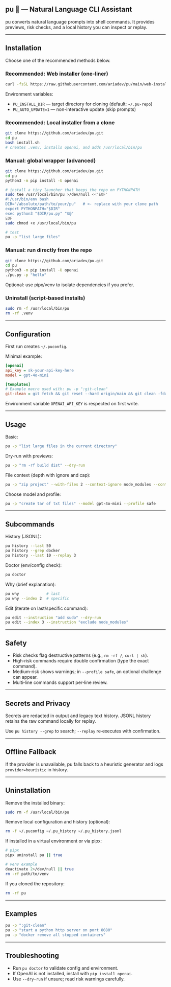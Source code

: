 ## pu 🤖 — Natural Language CLI Assistant

pu converts natural language prompts into shell commands. It provides previews, risk checks, and a local history you can inspect or replay.

---

## Installation

Choose one of the recommended methods below.

### Recommended: Web installer (one‑liner)
```bash
curl -fsSL https://raw.githubusercontent.com/ariadev/pu/main/web-install.sh | bash
```
Environment variables:
- `PU_INSTALL_DIR` — target directory for cloning (default: `~/.pu-repo`)
- `PU_AUTO_UPDATE=1` — non-interactive update (skip prompts)

### Recommended: Local installer from a clone
```bash
git clone https://github.com/ariadev/pu.git
cd pu
bash install.sh
# creates .venv, installs openai, and adds /usr/local/bin/pu
```

### Manual: global wrapper (advanced)
```bash
git clone https://github.com/ariadev/pu.git
cd pu
python3 -m pip install -U openai

# install a tiny launcher that keeps the repo on PYTHONPATH
sudo tee /usr/local/bin/pu >/dev/null <<'EOF'
#!/usr/bin/env bash
DIR="/absolute/path/to/your/pu"   # <- replace with your clone path
export PYTHONPATH="$DIR"
exec python3 "$DIR/pu.py" "$@"
EOF
sudo chmod +x /usr/local/bin/pu

# test
pu -p "list large files"
```

### Manual: run directly from the repo
```bash
git clone https://github.com/ariadev/pu.git
cd pu
python3 -m pip install -U openai
./pu.py -p "hello"
```

Optional: use pipx/venv to isolate dependencies if you prefer.

### Uninstall (script-based installs)
```bash
sudo rm -f /usr/local/bin/pu
rm -rf .venv
```

---

## Configuration

First run creates `~/.puconfig`.

Minimal example:
```ini
[openai]
api_key = sk-your-api-key-here
model = gpt-4o-mini

[templates]
# Example macro used with: pu -p ":git-clean"
git-clean = git fetch && git reset --hard origin/main && git clean -fdx
```

Environment variable `OPENAI_API_KEY` is respected on first write.

---

## Usage

Basic:
```bash
pu -p "list large files in the current directory"
```

Dry‑run with previews:
```bash
pu -p "rm -rf build dist" --dry-run
```

File context (depth with ignore and cap):
```bash
pu -p "zip project" --with-files 2 --context-ignore node_modules --context-max 200
```

Choose model and profile:
```bash
pu -p "create tar of txt files" --model gpt-4o-mini --profile safe
```

---

## Subcommands

History (JSONL):
```bash
pu history --last 50
pu history --grep docker
pu history --last 10 --replay 3
```

Doctor (env/config check):
```bash
pu doctor
```

Why (brief explanation):
```bash
pu why            # last
pu why --index 2  # specific
```

Edit (iterate on last/specific command):
```bash
pu edit --instruction "add sudo" --dry-run
pu edit --index 3 --instruction "exclude node_modules"
```

---

## Safety

- Risk checks flag destructive patterns (e.g., `rm -rf /`, `curl | sh`).
- High‑risk commands require double confirmation (type the exact command).
- Medium‑risk shows warnings; in `--profile safe`, an optional challenge can appear.
- Multi‑line commands support per‑line review.

---

## Secrets and Privacy

Secrets are redacted in output and legacy text history. JSONL history retains the raw command locally for replay.

Use `pu history --grep` to search; `--replay` re‑executes with confirmation.

---

## Offline Fallback

If the provider is unavailable, pu falls back to a heuristic generator and logs `provider=heuristic` in history.

---

## Uninstallation

Remove the installed binary:
```bash
sudo rm -f /usr/local/bin/pu
```

Remove local configuration and history (optional):
```bash
rm -f ~/.puconfig ~/.pu_history ~/.pu_history.jsonl
```

If installed in a virtual environment or via pipx:
```bash
# pipx
pipx uninstall pu || true

# venv example
deactivate 2>/dev/null || true
rm -rf path/to/venv
```

If you cloned the repository:
```bash
rm -rf pu
```

---

## Examples

```bash
pu -p ":git-clean"
pu -p "start a python http server on port 8080"
pu -p "docker remove all stopped containers"
```

---

## Troubleshooting

- Run `pu doctor` to validate config and environment.
- If OpenAI is not installed, install with `pip install openai`.
- Use `--dry-run` if unsure; read risk warnings carefully.

 